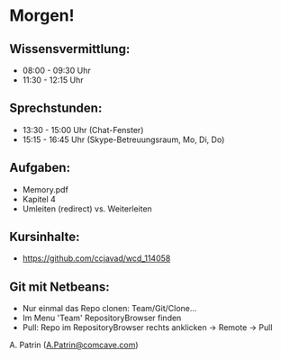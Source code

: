 # Morgen!

## Wissensvermittlung:

- 08:00 - 09:30 Uhr
- 11:30 - 12:15 Uhr

## Sprechstunden:

- 13:30 - 15:00 Uhr (Chat-Fenster)
- 15:15 - 16:45 Uhr (Skype-Betreuungsraum, Mo, Di, Do)

## Aufgaben:

- Memory.pdf
- Kapitel 4
- Umleiten (redirect) vs. Weiterleiten



## Kursinhalte:
- https://github.com/ccjavad/wcd_114058

## Git mit Netbeans:
- Nur einmal das Repo clonen: Team/Git/Clone...
- Im Menu 'Team' RepositoryBrowser finden
- Pull: Repo im RepositoryBrowser rechts anklicken -> Remote -> Pull


A. Patrin (A.Patrin@comcave.com)
